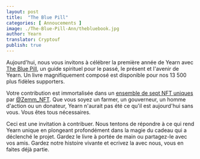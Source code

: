 ```yaml
---
layout: post
title:  "The Blue Pill"
categories: [ Annoucements ]
image: ./The-Blue-Pill-Ann/thebluebook.jpg
author: Yearn
translator: Cryptouf
publish: true
---
```


Aujourd'hui, nous vous invitons à célébrer la première année de Yearn avec [The Blue Pill](https://medium.com/iearn/the-blue-pill-ca44ed01f16f), un guide spirituel pour le passé, le présent et l'avenir de Yearn. Un livre magnifiquement composé est disponible pour nos 13 500 plus fidèles supporters.

Votre contribution est immortalisée dans un [ensemble de sept NFT uniques](https://galaxy.eco/yearn) par
[@Zemm_NFT](https://twitter.com/Zemm_NFT). Que vous soyez un farmer, un gouverneur, un homme d'action ou un donateur, Yearn n'aurait pas été ce qu'il est aujourd'hui sans vous. Vous êtes tous nécessaires.

Ceci est une invitation à contribuer. Nous tentons de répondre à ce qui rend Yearn unique en plongeant profondément dans la magie du cadeau qui a déclenché le projet. Gardez le livre à portée de main ou partagez-le avec vos amis. Gardez notre histoire vivante et ecrivez la avec nous, vous en faites déjà partie.
